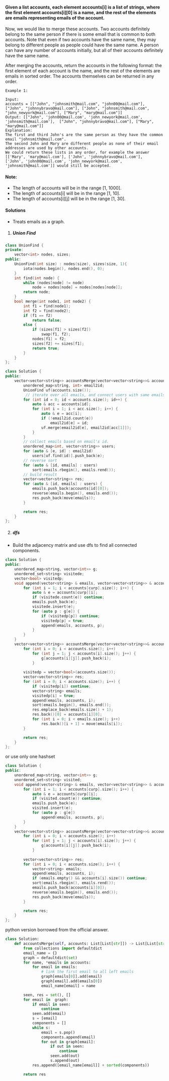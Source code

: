 #### Given a list accounts, each element accounts[i] is a list of strings, where the first element accounts[i][0] is a name, and the rest of the elements are emails representing emails of the account.

Now, we would like to merge these accounts. Two accounts definitely belong to the same person if there is some email that is common to both accounts. Note that even if two accounts have the same name, they may belong to different people as people could have the same name. A person can have any number of accounts initially, but all of their accounts definitely have the same name.

After merging the accounts, return the accounts in the following format: the first element of each account is the name, and the rest of the elements are emails in sorted order. The accounts themselves can be returned in any order.

```
Example 1:

Input: 
accounts = [["John", "johnsmith@mail.com", "john00@mail.com"], ["John", "johnnybravo@mail.com"], ["John", "johnsmith@mail.com", "john_newyork@mail.com"], ["Mary", "mary@mail.com"]]
Output: [["John", 'john00@mail.com', 'john_newyork@mail.com', 'johnsmith@mail.com'],  ["John", "johnnybravo@mail.com"], ["Mary", "mary@mail.com"]]
Explanation: 
The first and third John's are the same person as they have the common email "johnsmith@mail.com".
The second John and Mary are different people as none of their email addresses are used by other accounts.
We could return these lists in any order, for example the answer [['Mary', 'mary@mail.com'], ['John', 'johnnybravo@mail.com'], 
['John', 'john00@mail.com', 'john_newyork@mail.com', 'johnsmith@mail.com']] would still be accepted.
```

#### Note:
- The length of accounts will be in the range [1, 1000].
- The length of accounts[i] will be in the range [1, 10].
- The length of accounts[i][j] will be in the range [1, 30].


#### Solutions

- Treats emails as a graph.

1. ##### Union Find

```c++
class UnionFind {
private:
    vector<int> nodes, sizes;
public:
    UnionFind(int size) : nodes(size), sizes(size, 1){
        iota(nodes.begin(), nodes.end(), 0);
    }
    int find(int node) {
        while (nodes[node] != node)
            node = nodes[node] = nodes[nodes[node]];
        return node;
    }
    bool merge(int node1, int node2) {
        int f1 = find(node1);
        int f2 = find(node2);
        if (f1 == f2)
            return false;
        else {
            if (sizes[f1] > sizes[f2])
                swap(f1, f2);
            nodes[f1] = f2;
            sizes[f2] += sizes[f1];
            return true;
        }
    }
};

class Solution {
public:
    vector<vector<string>> accountsMerge(vector<vector<string>>& accounts) {
        unordered_map<string, int> email2id;
        UnionFind uf(accounts.size());
         // iterate over all emails, and connect users with same emails.
        for (int id = 0; id < accounts.size(); id++) {
            auto & acc = accounts[id];
            for (int i = 1; i < acc.size(); i++) {
                auto & e = acc[i];
                if (!email2id.count(e))
                    email2id[e] = id;
                uf.merge(email2id[e], email2id[acc[1]]);
            }
        }
        // collect emails based on email's id.
        unordered_map<int, vector<string>> users;
        for (auto & [e, id] : email2id)
            users[uf.find(id)].push_back(e);
        // reverse sort
        for (auto & [id, emails] : users)
            sort(emails.rbegin(), emails.rend());
        // build result
        vector<vector<string>> res;
        for (auto & [id, emails] : users) {
            emails.push_back(accounts[id][0]);
            reverse(emails.begin(), emails.end());
            res.push_back(move(emails));
        }

        return res;
    }
};
```


2. ##### dfs

- Build the adjacency matrix and use dfs to find all connected components.

```c++
class Solution {
public:
    unordered_map<string, vector<int>> g;
    unordered_set<string> visitede;
    vector<bool> visitedp;
    void append(vector<string> & emails, vector<vector<string>> & accounts, int curp) {
        for (int i = 1; i < accounts[curp].size(); i++) {
            auto & e = accounts[curp][i];
            if (visitede.count(e)) continue;
            emails.push_back(e);
            visitede.insert(e);
            for (auto p : g[e]) {
                if (visitedp[p]) continue;
                visitedp[p] = true;
                append(emails, accounts, p);
            }
        }
    }
    vector<vector<string>> accountsMerge(vector<vector<string>>& accounts) {
        for (int i = 0; i < accounts.size(); i++)
            for (int j = 1; j < accounts[i].size(); j++) {
                g[accounts[i][j]].push_back(i);
            }
        
        visitedp = vector<bool>(accounts.size());
        vector<vector<string>> res;
        for (int i = 0; i < accounts.size(); i++) {
            if (visitedp[i]) continue;
            vector<string> emails;
            visitedp[i] = true;
            append(emails, accounts, i);
            sort(emails.begin(), emails.end());
            res.emplace_back(emails.size() + 1);
            res.back()[0] = accounts[i][0];
            for (int i = 0; i < emails.size(); i++)
                res.back()[i + 1] = move(emails[i]);
        }

        return res;
    }
};
```

or use only one hashset

```c++
class Solution {
public:
    unordered_map<string, vector<int>> g;
    unordered_set<string> visited;
    void append(vector<string> & emails, vector<vector<string>> & accounts, int curp) {
        for (int i = 1; i < accounts[curp].size(); i++) {
            auto & e = accounts[curp][i];
            if (visited.count(e)) continue;
            emails.push_back(e);
            visited.insert(e);
            for (auto p : g[e])
                append(emails, accounts, p);
        }
    }
    vector<vector<string>> accountsMerge(vector<vector<string>>& accounts) {
        for (int i = 0; i < accounts.size(); i++)
            for (int j = 1; j < accounts[i].size(); j++) {
                g[accounts[i][j]].push_back(i);
            }
        
        vector<vector<string>> res;
        for (int i = 0; i < accounts.size(); i++) {
            vector<string> emails;
            append(emails, accounts, i);
            if (emails.empty() && accounts[i].size()) continue;
            sort(emails.rbegin(), emails.rend());
            emails.push_back(accounts[i][0]);
            reverse(emails.begin(), emails.end());
            res.push_back(move(emails));
        }

        return res;
    }
};
```

python version borrowed from the official answer.

```python
class Solution:
    def accountsMerge(self, accounts: List[List[str]]) -> List[List[str]]:
        from collections import defaultdict
        email_name = {}
        graph = defaultdict(set)
        for name, *emails in accounts:
            for email in emails:
                # link the first email to all left emails
                graph[emails[0]].add(email)
                graph[email].add(emails[0])
                email_name[email] = name

        seen, res = set(), []
        for email in  graph:
            if email in seen:
                continue
            seen.add(email)
            s = [email]
            components = []
            while s:
                email = s.pop()
                components.append(email)
                for out in graph[email]:
                    if out in seen:
                        continue
                    seen.add(out)
                    s.append(out)
            res.append([email_name[email]] + sorted(components))

        return res
```
